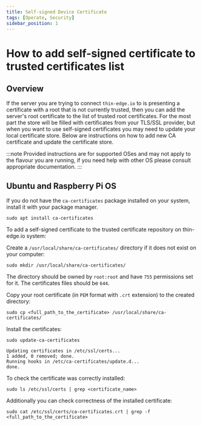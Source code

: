 ```yaml
---
title: Self-signed Device Certificate
tags: [Operate, Security]
sidebar_position: 1
---
```


# How to add self-signed certificate to trusted certificates list

## Overview

If the server you are trying to connect `thin-edge.io` to is presenting a certificate with a root that is not currently trusted, then you can add the server's root certificate to the list of trusted root certificates.
For the most part the store will be filled with certificates from your TLS/SSL provider, but when you want to use self-signed certificates you may need to update your local certificate store.
Below are instructions on how to add new CA certificate and update the certificate store.

:::note
Provided instructions are for supported OSes and may not apply to the flavour you are running,
if you need help with other OS please consult appropriate documentation.
:::

## Ubuntu and Raspberry Pi OS

If you do not have the `ca-certificates` package installed on your system, install it with your package manager.

```shell
sudo apt install ca-certificates
```

To add a self-signed certificate to the trusted certificate repository on thin-edge.io system:

Create a `/usr/local/share/ca-certificates/` directory if it does not exist on your computer:

```shell
sudo mkdir /usr/local/share/ca-certificates/
```

The directory should be owned by `root:root` and have `755` permissions set for it. The certificates files should be `644`.

Copy your root certificate (in `PEM` format with `.crt` extension) to the created directory:

```shell
sudo cp <full_path_to_the_certificate> /usr/local/share/ca-certificates/
```

Install the certificates:

```shell
sudo update-ca-certificates
```

```
Updating certificates in /etc/ssl/certs...
1 added, 0 removed; done.
Running hooks in /etc/ca-certificates/update.d...
done.
```

To check the certificate was correctly installed:

```shell
sudo ls /etc/ssl/certs | grep <certificate_name>
```

Additionally you can check correctness of the installed certificate:

```shell
sudo cat /etc/ssl/certs/ca-certificates.crt | grep -f <full_path_to_the_certificate>
```
